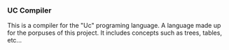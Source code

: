 ### UC Compiler

This is a compiler for the "Uc" programing language. A language made up for the porpuses of this project.
It includes concepts such as trees, tables, etc...
